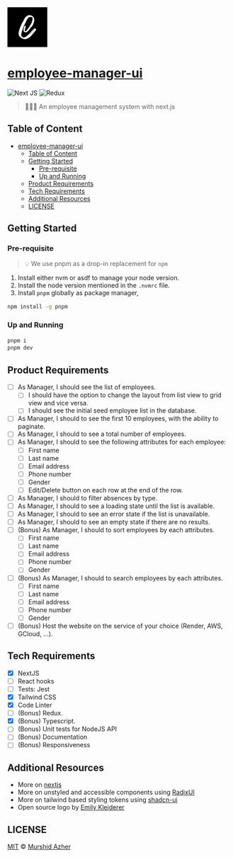 <img src="https://raw.githubusercontent.com/murshidazher/employee-manager-ui/main/docs/images/black-logo.png" width="90px">

# [employee-manager-ui](https://github.com/murshidazher/employee-manager-ui)

![Next JS](https://img.shields.io/badge/next-black?logo=next.js&logoColor=white)
![Redux](https://img.shields.io/badge/redux-%23593d88.svg?logo=redux&logoColor=white)

> 🧑‍💼💼 An employee management system with next.js

## Table of Content

- [employee-manager-ui](#employee-manager-ui)
  - [Table of Content](#table-of-content)
  - [Getting Started](#getting-started)
    - [Pre-requisite](#pre-requisite)
    - [Up and Running](#up-and-running)
  - [Product Requirements](#product-requirements)
  - [Tech Requirements](#tech-requirements)
  - [Additional Resources](#additional-resources)
  - [LICENSE](#license)

## Getting Started

### Pre-requisite

> 💡 We use pnpm as a drop-in replacement for `npm`

1. Install either nvm or asdf to manage your node version.
2. Install the node version mentioned in the `.nvmrc` file.
3. Install `pnpm` globally as package manager,

```sh
npm install -g pnpm
```

### Up and Running

```sh
pnpm i
pnpm dev
```

## Product Requirements

- [ ] As Manager, I should see the list of employees.
  - [ ] I should have the option to change the layout from list view to grid view and vice versa.
  - [ ] I should see the initial seed employee list in the database.
- [ ] As Manager, I should to see the first 10 employees, with the ability to paginate.
- [ ] As Manager, I should to see a total number of employees.
- [ ] As Manager, I should to see the following attributes for each employee:
  - [ ] First name
  - [ ] Last name
  - [ ] Email address
  - [ ] Phone number
  - [ ] Gender
  - [ ] Edit/Delete button on each row at the end of the row.
- [ ] As Manager, I should to filter absences by type.
- [ ] As Manager, I should to see a loading state until the list is available.
- [ ] As Manager, I should to see an error state if the list is unavailable.
- [ ] As Manager, I should to see an empty state if there are no results.
- [ ] (Bonus) As Manager, I should to sort employees by each attributes.
  - [ ] First name
  - [ ] Last name
  - [ ] Email address
  - [ ] Phone number
  - [ ] Gender
- [ ] (Bonus) As Manager, I should to search employees by each attributes.
  - [ ] First name
  - [ ] Last name
  - [ ] Email address
  - [ ] Phone number
  - [ ] Gender
- [ ] (Bonus) Host the website on the service of your choice (Render, AWS, GCloud, ...).

## Tech Requirements

- [x] NextJS
- [ ] React hooks
- [ ] Tests: Jest
- [x] Tailwind CSS
- [x] Code Linter
- [ ] (Bonus) Redux.
- [x] (Bonus) Typescript.
- [ ] (Bonus) Unit tests for NodeJS API
- [ ] (Bonus) Documentation
- [ ] (Bonus) Responsiveness

## Additional Resources

- More on [nextjs](https://nextjs.org/docs)
- More on unstyled and accessible components using [RadixUI](https://radix-ui.com/)
- More on tailwind based styling tokens using [shadcn-ui](https://ui.shadcn.com/docs/)
- Open source logo by [Emily Kleiderer](https://www.figma.com/community/file/1199856293948759707/Landing-Page-Doodles)

## LICENSE

[MIT](./LICENSE) &copy; [Murshid Azher](https://github.com/murshidazher)
